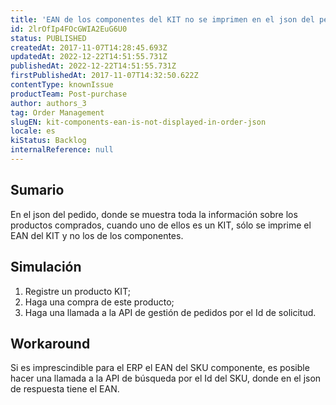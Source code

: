 ```yaml
---
title: 'EAN de los componentes del KIT no se imprimen en el json del pedido'
id: 2lrOfIp4FOcGWIA2EuG6U0
status: PUBLISHED
createdAt: 2017-11-07T14:28:45.693Z
updatedAt: 2022-12-22T14:51:55.731Z
publishedAt: 2022-12-22T14:51:55.731Z
firstPublishedAt: 2017-11-07T14:32:50.622Z
contentType: knownIssue
productTeam: Post-purchase
author: authors_3
tag: Order Management
slugEN: kit-components-ean-is-not-displayed-in-order-json
locale: es
kiStatus: Backlog
internalReference: null
---
```


## Sumario

En el json del pedido, donde se muestra toda la información sobre los productos comprados, cuando uno de ellos es un KIT, sólo se imprime el EAN del KIT y no los de los componentes.

## Simulación

1. Registre un producto KIT;
2. Haga una compra de este producto;
3. Haga una llamada a la API de gestión de pedidos por el Id de solicitud.

## Workaround

Si es imprescindible para el ERP el EAN del SKU componente, es posible hacer una llamada a la API de búsqueda por el Id del SKU, donde en el json de respuesta tiene el EAN.

